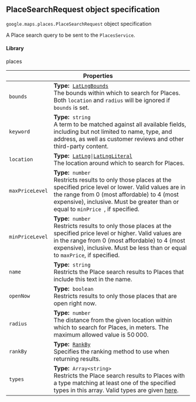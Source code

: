 <h2 id="PlaceSearchRequest"> PlaceSearchRequest object specification </h2><p>
<code><span itemprop="path">google.maps.places</span>.<span itemprop="name">PlaceSearchRequest</span></code>
object specification
</p><p>A Place search query to be sent to the <code>PlacesService</code>.</p><h4>Library</h4><p>places</p><div class="devsite-table-wrapper"><table class="properties responsive" summary="interface PlaceSearchRequest - Properties">
<thead>
<tr><th colspan="2">Properties</th>
</tr></thead>
<tbody>
<tr>
<td><code><span>bounds</span></code></td>
<td><div><strong>Type:</strong>&nbsp; <code><a href="https://github.com/amenadiel/google-maps-documentation/blob/master/docs/LatLngBounds.md">LatLngBounds</a></code></div>
<div class="desc">The bounds within which to search for Places. Both <code>location</code> and <code>radius</code> will be ignored if <code>bounds</code> is set.</div></td>
</tr>
<tr>
<td><code><span>keyword</span></code></td>
<td><div><strong>Type:</strong>&nbsp; <code>string</code></div>
<div class="desc">A term to be matched against all available fields, including but not limited to name, type, and address, as well as customer reviews and other third-party content.</div></td>
</tr>
<tr>
<td><code><span>location</span></code></td>
<td><div><strong>Type:</strong>&nbsp; <code><a href="https://github.com/amenadiel/google-maps-documentation/blob/master/docs/LatLng.md">LatLng</a>|<a href="https://github.com/amenadiel/google-maps-documentation/blob/master/docs/LatLngLiteral.md">LatLngLiteral</a></code></div>
<div class="desc">The location around which to search for Places.</div></td>
</tr>
<tr>
<td><code><span>maxPriceLevel</span></code></td>
<td><div><strong>Type:</strong>&nbsp; <code>number</code></div>
<div class="desc">Restricts results to only those places at the specified price level or lower. Valid values are in the range from 0 (most affordable) to 4 (most expensive), inclusive. Must be greater than or equal to <code>minPrice </code>, if specified.</div></td>
</tr>
<tr>
<td><code><span>minPriceLevel</span></code></td>
<td><div><strong>Type:</strong>&nbsp; <code>number</code></div>
<div class="desc">Restricts results to only those places at the specified price level or higher. Valid values are in the range from 0 (most affordable) to 4 (most expensive), inclusive. Must be less than or equal to <code>maxPrice</code>, if specified.</div></td>
</tr>
<tr>
<td><code><span>name</span></code></td>
<td><div><strong>Type:</strong>&nbsp; <code>string</code></div>
<div class="desc">Restricts the Place search results to Places that include this text in the name.</div></td>
</tr>
<tr>
<td><code><span>openNow</span></code></td>
<td><div><strong>Type:</strong>&nbsp; <code>boolean</code></div>
<div class="desc">Restricts results to only those places that are open right now.</div></td>
</tr>
<tr>
<td><code><span>radius</span></code></td>
<td><div><strong>Type:</strong>&nbsp; <code>number</code></div>
<div class="desc">The distance from the given location within which to search for Places, in meters. The maximum allowed value is 50 000.</div></td>
</tr>
<tr>
<td><code><span>rankBy</span></code></td>
<td><div><strong>Type:</strong>&nbsp; <code><a href="https://github.com/amenadiel/google-maps-documentation/blob/master/docs/RankBy.md">RankBy</a></code></div>
<div class="desc">Specifies the ranking method to use when returning results.</div></td>
</tr>
<tr>
<td><code><span>types</span></code></td>
<td><div><strong>Type:</strong>&nbsp; <code>Array&lt;string&gt;</code></div>
<div class="desc">Restricts the Place search results to Places with a type matching at least one of the specified types in this array. Valid types are given <a href="/maps/documentation/places/supported_types">here</a>.</div></td>
</tr>
</tbody>
</table></div>